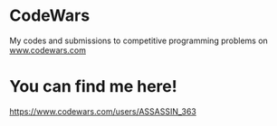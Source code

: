# CodeWars
My codes and submissions to competitive programming problems on www.codewars.com


# You can find me here!
  https://www.codewars.com/users/ASSASSIN_363
